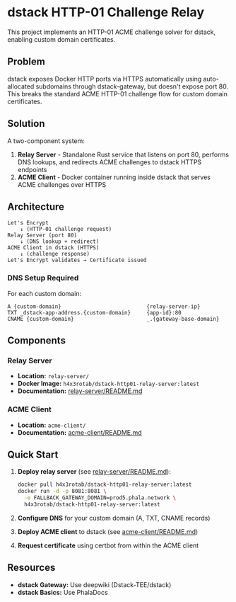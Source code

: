 # dstack HTTP-01 Challenge Relay

This project implements an HTTP-01 ACME challenge solver for dstack, enabling custom domain certificates.

## Problem

dstack exposes Docker HTTP ports via HTTPS automatically using auto-allocated subdomains through dstack-gateway, but doesn't expose port 80. This breaks the standard ACME HTTP-01 challenge flow for custom domain certificates.

## Solution

A two-component system:

1. **Relay Server** - Standalone Rust service that listens on port 80, performs DNS lookups, and redirects ACME challenges to dstack HTTPS endpoints
2. **ACME Client** - Docker container running inside dstack that serves ACME challenges over HTTPS

## Architecture

```
Let's Encrypt
    ↓ (HTTP-01 challenge request)
Relay Server (port 80)
    ↓ (DNS lookup + redirect)
ACME Client in dstack (HTTPS)
    ↓ (challenge response)
Let's Encrypt validates → Certificate issued
```

### DNS Setup Required

For each custom domain:
```
A {custom-domain}                           {relay-server-ip}
TXT _dstack-app-address.{custom-domain}     {app-id}:80
CNAME {custom-domain}                       _.{gateway-base-domain}
```

## Components

### Relay Server
- **Location:** `relay-server/`
- **Docker Image:** `h4x3rotab/dstack-http01-relay-server:latest`
- **Documentation:** [relay-server/README.md](relay-server/README.md)

### ACME Client
- **Location:** `acme-client/`
- **Documentation:** [acme-client/README.md](acme-client/README.md)

## Quick Start

1. **Deploy relay server** (see [relay-server/README.md](relay-server/README.md)):
   ```bash
   docker pull h4x3rotab/dstack-http01-relay-server:latest
   docker run -d -p 8081:8081 \
     -e FALLBACK_GATEWAY_DOMAIN=prod5.phala.network \
     h4x3rotab/dstack-http01-relay-server:latest
   ```

2. **Configure DNS** for your custom domain (A, TXT, CNAME records)

3. **Deploy ACME client** to dstack (see [acme-client/README.md](acme-client/README.md))

4. **Request certificate** using certbot from within the ACME client

## Resources

- **dstack Gateway:** Use deepwiki (Dstack-TEE/dstack)
- **dstack Basics:** Use PhalaDocs
